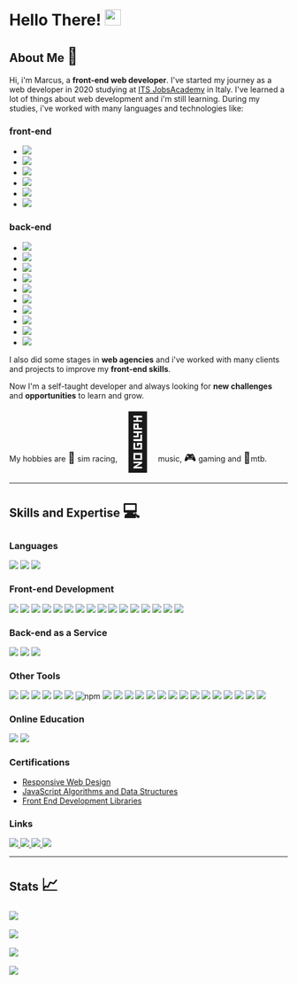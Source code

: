<!-- 1. Introduction
Begin your README.md by introducing yourself and providing some background information. Mention your name, your experience as a front-end developer, and any relevant projects you have worked on. -->
<h1>Hello There! <img
        src="https://camo.githubusercontent.com/e8e7b06ecf583bc040eb60e44eb5b8e0ecc5421320a92929ce21522dbc34c891/68747470733a2f2f6d656469612e67697068792e636f6d2f6d656469612f6876524a434c467a6361737252346961377a2f67697068792e676966"
        height='29'></h1>

<h2>About Me <span style='font-size:30px;'>&#128064;</span></h2>

<p>
    Hi, i'm Marcus, a <strong>front-end web developer</strong>. I've started my journey as a web developer in 2020
    studying at <a href="https://jac-its.it/corso/web-development/" target="_blank">ITS JobsAcademy</a> in Italy. I've
    learned a lot of
    things about web development and i'm still learning.
    During my studies, i've worked with many languages and technologies like:
<h3>front-end</h3>
<ul>
    <li><img src="https://img.shields.io/badge/HTML5-E34F26?style=for-the-badge&logo=html5&logoColor=white"></li>
    <li><img src="https://img.shields.io/badge/CSS3-1572B6?style=for-the-badge&logo=css3&logoColor=white"></li>
    <li><img src="https://img.shields.io/badge/JavaScript-323330?style=for-the-badge&logo=javascript&logoColor=F7DF1E">
    </li>
    <li><img src="https://img.shields.io/badge/Bootstrap-563D7C?style=for-the-badge&logo=bootstrap&logoColor=white">
    </li>
    <li><img src="https://img.shields.io/badge/React-20232A?style=for-the-badge&logo=react&logoColor=61DAFB"></li>
    <li><img src="https://img.shields.io/badge/Material%20UI-007FFF?style=for-the-badge&logo=mui&logoColor=white"></li>
</ul>
<h3>back-end</h3>
<ul>
    <li><img
            src="https://img.shields.io/badge/java-%23ED8B00.svg?style=for-the-badge&logo=java&logoColor=white">
    </li>
    <li><img src="https://img.shields.io/badge/Python-FFD43B?style=for-the-badge&logo=python&logoColor=blue"></li>
    <li><img src="https://img.shields.io/badge/fastapi-109989?style=for-the-badge&logo=FASTAPI&logoColor=white"></li>
    <li><img src="https://img.shields.io/badge/PHP-777BB4?style=for-the-badge&logo=php&logoColor=white"></li>
    <li><img src="https://img.shields.io/badge/MySQL-005C84?style=for-the-badge&logo=mysql&logoColor=white"></li>
    <li><img src="https://img.shields.io/badge/Sequelize-52B0E7?style=for-the-badge&logo=Sequelize&logoColor=white">
    </li>
    <li><img src="https://img.shields.io/badge/Node.js-339933?style=for-the-badge&logo=nodedotjs&logoColor=white"></li>
    <li><img src="https://img.shields.io/badge/Express.js-000000?style=for-the-badge&logo=express&logoColor=white"></li>
    <li><img src="https://img.shields.io/badge/MongoDB-4EA94B?style=for-the-badge&logo=mongodb&logoColor=white"></li>
    <li><img src="https://img.shields.io/badge/Docker-2CA5E0?style=for-the-badge&logo=docker&logoColor=white"></li>
</ul>

I also did some stages in <strong>web agencies</strong> and i've worked with many clients and projects to improve my
<strong>front-end skills</strong>.
</p>

<p>
    Now I'm a self-taught developer and always looking for <strong>new challenges</strong> and
    <strong>opportunities</strong> to learn and grow.
</p>

<p>My hobbies are <span style='font-size:20px;'>&#127937;</span> sim racing, <span style='font-size:100px;'>&#127925;</span> music, <span style='font-size:20px;'>&#127918;</span> gaming and <span
        style='font-size:20px;'>&#128692;</span>mtb.</p>

<hr>
<!-- 2. Skills and Expertise
In this section, highlight your technical skills and expertise. You can include programming languages, frameworks, libraries, and tools that you are proficient in. Be specific and give examples of how you have used your skills in real-world projects. -->
<h2>Skills and Expertise <span style='font-size:30px;'>&#128187;</span></h2>

<h3>Languages</h3>
<p>
    <img src="https://img.shields.io/badge/JavaScript-323330?style=for-the-badge&logo=javascript&logoColor=F7DF1E">
    <img src="https://img.shields.io/badge/Node.js-339933?style=for-the-badge&logo=nodedotjs&logoColor=white">
    <img src="https://img.shields.io/badge/Express.js-000000?style=for-the-badge&logo=express&logoColor=white">
</p>

<h3>Front-end Development</h3>
<p>
    <img src="https://img.shields.io/badge/Angular-DD0031?style=for-the-badge&logo=angular&logoColor=white">
    <img src="https://img.shields.io/badge/Bootstrap-563D7C?style=for-the-badge&logo=bootstrap&logoColor=white">
    <img
        src="https://img.shields.io/badge/material%20design-757575?style=for-the-badge&logo=material%20design&logoColor=white">
    <img src="https://img.shields.io/badge/Material%20UI-007FFF?style=for-the-badge&logo=mui&logoColor=white">
    <img src="https://img.shields.io/badge/React-20232A?style=for-the-badge&logo=react&logoColor=61DAFB">
    <img src="https://img.shields.io/badge/React_Router-CA4245?style=for-the-badge&logo=react-router&logoColor=white">
    <img src="https://img.shields.io/badge/Redux-593D88?style=for-the-badge&logo=redux&logoColor=white">
    <img
        src="https://img.shields.io/badge/styled--components-DB7093?style=for-the-badge&logo=styled-components&logoColor=white">
    <img src="https://img.shields.io/badge/Tailwind_CSS-38B2AC?style=for-the-badge&logo=tailwind-css&logoColor=white">
    <img src="https://img.shields.io/badge/ThreeJs-black?style=for-the-badge&logo=three.js&logoColor=white">
    <img src="https://img.shields.io/badge/Vite-B73BFE?style=for-the-badge&logo=vite&logoColor=FFD62E">
    <img src="https://img.shields.io/badge/CSS3-1572B6?style=for-the-badge&logo=css3&logoColor=white">
    <img src="https://img.shields.io/badge/HTML5-E34F26?style=for-the-badge&logo=html5&logoColor=white">
    <img src="https://img.shields.io/badge/JavaScript-323330?style=for-the-badge&logo=javascript&logoColor=F7DF1E">
    <img src="https://img.shields.io/badge/json-5E5C5C?style=for-the-badge&logo=json&logoColor=white">
    <img src="https://img.shields.io/badge/TypeScript-007ACC?style=for-the-badge&logo=typescript&logoColor=white">
</p>

<h3>Back-end as a Service</h3>
<p>
    <img src="https://img.shields.io/badge/Amazon_AWS-FF9900?style=for-the-badge&logo=amazonaws&logoColor=white">
    <img src="https://img.shields.io/badge/firebase-ffca28?style=for-the-badge&logo=firebase&logoColor=black">
    <img src="https://img.shields.io/badge/Vercel-000000?style=for-the-badge&logo=vercel&logoColor=white">
</p>

<h3>Other Tools</h3>
<p>
    <img src="https://img.shields.io/badge/Adobe%20XD-470137?style=for-the-badge&logo=Adobe%20XD&logoColor=#FF61F6">
    <img src="https://img.shields.io/badge/Canva-%2300C4CC.svg?&style=for-the-badge&logo=Canva&logoColor=white">
    <img src="https://img.shields.io/badge/Figma-F24E1E?style=for-the-badge&logo=figma&logoColor=white">
    <img src="https://img.shields.io/badge/Babel-F9DC3E?style=for-the-badge&logo=babel&logoColor=white">
    <img src="https://img.shields.io/badge/Font_Awesome-339AF0?style=for-the-badge&logo=fontawesome&logoColor=white">
    <img src="https://img.shields.io/badge/JWT-000000?style=for-the-badge&logo=JSON%20web%20tokens&logoColor=white">
    <img src="https://img.shields.io/badge/npm-CB3837?style=for-the-badge&logo=npm&logoColor=white" alt="npm">
    <img src="https://img.shields.io/badge/Postman-FF6C37?style=for-the-badge&logo=Postman&logoColor=white">
    <img src="https://img.shields.io/badge/pypi-3775A9?style=for-the-badge&logo=pypi&logoColor=white">
    <img src="https://img.shields.io/badge/Swagger-85EA2D?style=for-the-badge&logo=Swagger&logoColor=white">
    <img src="https://img.shields.io/badge/Webpack-8DD6F9?style=for-the-badge&logo=Webpack&logoColor=white">
    <img
        src="https://img.shields.io/badge/VSCode-0078D4?style=for-the-badge&logo=visual%20studio%20code&logoColor=white">
    <img src="https://img.shields.io/badge/eslint-3A33D1?style=for-the-badge&logo=eslint&logoColor=white">
    <img src="https://img.shields.io/badge/prettier-1A2C34?style=for-the-badge&logo=prettier&logoColor=F7BA3E">
    <img
        src="https://img.shields.io/badge/Microsoft_Excel-217346?style=for-the-badge&logo=microsoft-excel&logoColor=white">
    <img
        src="https://img.shields.io/badge/Microsoft_Word-2B579A?style=for-the-badge&logo=microsoft-word&logoColor=white">
    <img src="https://img.shields.io/badge/Miro-F7C922?style=for-the-badge&logo=Miro&logoColor=050036">
    <img src="https://img.shields.io/badge/Trello-0052CC?style=for-the-badge&logo=trello&logoColor=white">
    <img src="https://img.shields.io/badge/GIT-E44C30?style=for-the-badge&logo=git&logoColor=white">
    <img src="https://img.shields.io/badge/powershell-5391FE?style=for-the-badge&logo=powershell&logoColor=white">
    <img src="https://img.shields.io/badge/VirtualBox-21416b?style=for-the-badge&logo=VirtualBox&logoColor=white">
    <img src="https://img.shields.io/badge/Jenkins-D24939?style=for-the-badge&logo=Jenkins&logoColor=white">
</p>

<h3>Online Education</h3>
<p>
    <img src="https://img.shields.io/badge/freecodecamp-27273D?style=for-the-badge&logo=freecodecamp&logoColor=white">
    <img src="https://img.shields.io/badge/MDN_Web_Docs-black?style=for-the-badge&logo=mdnwebdocs&logoColor=white">
</p>

<h3>Certifications</h3>
<ul>
<li><a href="https://www.freecodecamp.org/certification/Marcus_09/responsive-web-design" target="_blank">Responsive Web Design</a></li>
<li><a href="https://www.freecodecamp.org/certification/Marcus_09/javascript-algorithms-and-data-structures" target="_blank">JavaScript Algorithms and Data Structures</a></li>
<li><a href="https://www.freecodecamp.org/certification/Marcus_09/front-end-development-libraries" target="_blank">Front End Development Libraries</a></li>
</ul>

<h3>Links</h3>
<p>
    <a href="mailto:gigliomarcus9@gmail.com" rel="nofollow">
        <img src="https://img.shields.io/badge/Gmail-D14836?style=for-the-badge&logo=gmail&logoColor=white">
    </a>
    <a href="https://github.com/Marcus-Giglio" target="_blank">
        <img src="https://img.shields.io/badge/GitHub-100000?style=for-the-badge&logo=github&logoColor=white">
    </a>
    <a href="https://www.linkedin.com/in/marcus-g-514b51175/" target="_blank">
        <img src="https://img.shields.io/badge/LinkedIn-0077B5?style=for-the-badge&logo=linkedin&logoColor=white">
    </a>
    <a href="https://profile.indeed.com/?hl=it_IT&co=IT&from=gnav-menu-homepage" target="_blank">
        <img src="https://img.shields.io/badge/Indeed-003A9B?style=for-the-badge&logo=Indeed&logoColor=white">
    </a>
</p>

<hr>

<h2>Stats <span style='font-size:30px;'>&#128200;</span></h2>

<div>
    <img
        src="https://github-profile-summary-cards.vercel.app/api/cards/profile-details?username=Marcus-Giglio&theme=2077">
</div>
<br>
<div>
    <img src="https://github-readme-stats-git-masterrstaa-rickstaa.vercel.app/api?username=Marcus-Giglio&theme=radical">
</div>
<br>
<!-- <div>
    <img src="https://github-readme-stats.vercel.app/api/top-langs/?username=Marcus-Giglio&theme=radical">
</div>
<br> -->
<div>
    <img src="https://github-readme-streak-stats.herokuapp.com/?user=Marcus-Giglio&theme=radical">
</div>
<br>
<div>
    <img src="https://github-profile-trophy.vercel.app/?username=Marcus-Giglio&theme=radical">
</div>
